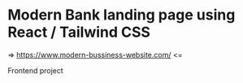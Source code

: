 # Modern Bank landing page using React / Tailwind CSS

=>        https://www.modern-bussiness-website.com/    <=


Frontend project
